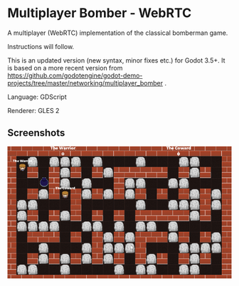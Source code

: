 # Multiplayer Bomber - WebRTC

A multiplayer (WebRTC) implementation of the classical bomberman game.

Instructions will follow.

This is an updated version (new syntax, minor fixes etc.) for Godot 3.5+. It is based on a more recent version from https://github.com/godotengine/godot-demo-projects/tree/master/networking/multiplayer_bomber . 

Language: GDScript

Renderer: GLES 2

## Screenshots

![Screenshot](screenshots/bomber.png)
